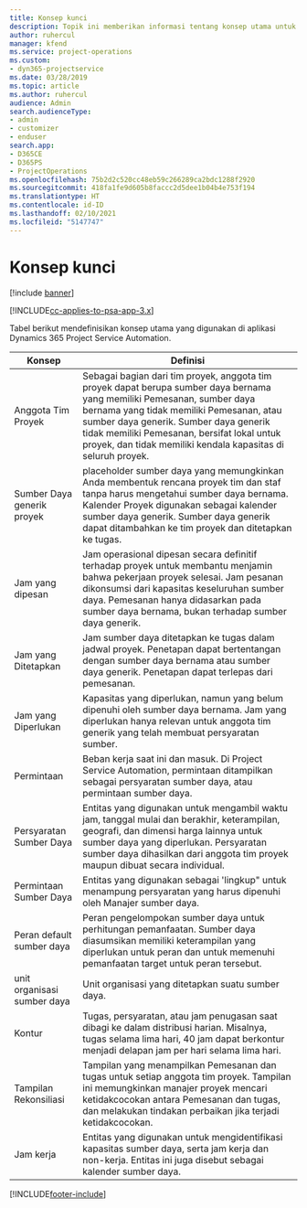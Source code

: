 ```yaml
---
title: Konsep kunci
description: Topik ini memberikan informasi tentang konsep utama untuk manajemen sumber daya dalam Project Service Automation.
author: ruhercul
manager: kfend
ms.service: project-operations
ms.custom:
- dyn365-projectservice
ms.date: 03/28/2019
ms.topic: article
ms.author: ruhercul
audience: Admin
search.audienceType:
- admin
- customizer
- enduser
search.app:
- D365CE
- D365PS
- ProjectOperations
ms.openlocfilehash: 75b2d2c520cc48eb59c266289ca2bdc1288f2920
ms.sourcegitcommit: 418fa1fe9d605b8faccc2d5dee1b04b4e753f194
ms.translationtype: HT
ms.contentlocale: id-ID
ms.lasthandoff: 02/10/2021
ms.locfileid: "5147747"
---
```

# <a name="key-concepts"></a>Konsep kunci

[!include [banner](../includes/psa-now-project-operations.md)]

[!INCLUDE[cc-applies-to-psa-app-3.x](../includes/cc-applies-to-psa-app-3x.md)]

Tabel berikut mendefinisikan konsep utama yang digunakan di aplikasi Dynamics 365 Project Service Automation.

| Konsep                    | Definisi |
|----------------------------|------------|
| Anggota Tim Proyek        | Sebagai bagian dari tim proyek, anggota tim proyek dapat berupa sumber daya bernama yang memiliki Pemesanan, sumber daya bernama yang tidak memiliki Pemesanan, atau sumber daya generik. Sumber daya generik tidak memiliki Pemesanan, bersifat lokal untuk proyek, dan tidak memiliki kendala kapasitas di seluruh proyek. |
| Sumber Daya generik proyek   | placeholder sumber daya yang memungkinkan Anda membentuk rencana proyek tim dan staf tanpa harus mengetahui sumber daya bernama. Kalender Proyek digunakan sebagai kalender sumber daya generik. Sumber daya generik dapat ditambahkan ke tim proyek dan ditetapkan ke tugas. |
| Jam yang dipesan               | Jam operasional dipesan secara definitif terhadap proyek untuk membantu menjamin bahwa pekerjaan proyek selesai. Jam pesanan dikonsumsi dari kapasitas keseluruhan sumber daya. Pemesanan hanya didasarkan pada sumber daya bernama, bukan terhadap sumber daya generik. |
| Jam yang Ditetapkan             | Jam sumber daya ditetapkan ke tugas dalam jadwal proyek. Penetapan dapat bertentangan dengan sumber daya bernama atau sumber daya generik. Penetapan dapat terlepas dari pemesanan. |
| Jam yang Diperlukan             | Kapasitas yang diperlukan, namun yang belum dipenuhi oleh sumber daya bernama. Jam yang diperlukan hanya relevan untuk anggota tim generik yang telah membuat persyaratan sumber. |
| Permintaan                     | Beban kerja saat ini dan masuk. Di Project Service Automation, permintaan ditampilkan sebagai persyaratan sumber daya, atau permintaan sumber daya. |
| Persyaratan Sumber Daya       | Entitas yang digunakan untuk mengambil waktu jam, tanggal mulai dan berakhir, keterampilan, geografi, dan dimensi harga lainnya untuk sumber daya yang diperlukan. Persyaratan sumber daya dihasilkan dari anggota tim proyek maupun dibuat secara individual. |
| Permintaan Sumber Daya           | Entitas yang digunakan sebagai 'lingkup" untuk menampung persyaratan yang harus dipenuhi oleh Manajer sumber daya. |
| Peran default sumber daya      | Peran pengelompokan sumber daya untuk perhitungan pemanfaatan. Sumber daya diasumsikan memiliki keterampilan yang diperlukan untuk peran dan untuk memenuhi pemanfaatan target untuk peran tersebut. |
| unit organisasi sumber daya | Unit organisasi yang ditetapkan suatu sumber daya. |
| Kontur                    | Tugas, persyaratan, atau jam penugasan saat dibagi ke dalam distribusi harian. Misalnya, tugas selama lima hari, 40 jam dapat berkontur menjadi delapan jam per hari selama lima hari. |
| Tampilan Rekonsiliasi        | Tampilan yang menampilkan Pemesanan dan tugas untuk setiap anggota tim proyek. Tampilan ini memungkinkan manajer proyek mencari ketidakcocokan antara Pemesanan dan tugas, dan melakukan tindakan perbaikan jika terjadi ketidakcocokan. |
| Jam kerja                 | Entitas yang digunakan untuk mengidentifikasi kapasitas sumber daya, serta jam kerja dan non-kerja. Entitas ini juga disebut sebagai kalender sumber daya. |


[!INCLUDE[footer-include](../includes/footer-banner.md)]